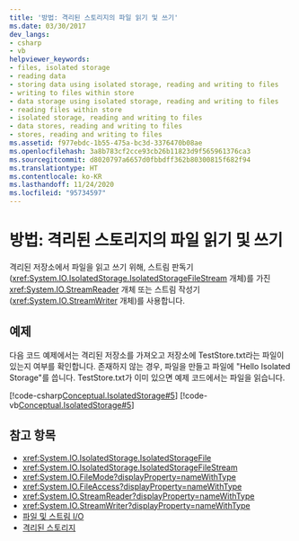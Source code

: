 ```yaml
---
title: '방법: 격리된 스토리지의 파일 읽기 및 쓰기'
ms.date: 03/30/2017
dev_langs:
- csharp
- vb
helpviewer_keywords:
- files, isolated storage
- reading data
- storing data using isolated storage, reading and writing to files
- writing to files within store
- data storage using isolated storage, reading and writing to files
- reading files within store
- isolated storage, reading and writing to files
- data stores, reading and writing to files
- stores, reading and writing to files
ms.assetid: f977ebdc-1b55-475a-bc3d-3376470b08ae
ms.openlocfilehash: 3a8b783cf2cce93cb26b11823d9f565961376ca3
ms.sourcegitcommit: d8020797a6657d0fbbdff362b80300815f682f94
ms.translationtype: HT
ms.contentlocale: ko-KR
ms.lasthandoff: 11/24/2020
ms.locfileid: "95734597"
---
```

# <a name="how-to-read-and-write-to-files-in-isolated-storage"></a>방법: 격리된 스토리지의 파일 읽기 및 쓰기

격리된 저장소에서 파일을 읽고 쓰기 위해, 스트림 판독기(<xref:System.IO.IsolatedStorage.IsolatedStorageFileStream> 개체)를 가진 <xref:System.IO.StreamReader> 개체 또는 스트림 작성기(<xref:System.IO.StreamWriter> 개체)를 사용합니다.  
  
## <a name="example"></a>예제  

 다음 코드 예제에서는 격리된 저장소를 가져오고 저장소에 TestStore.txt라는 파일이 있는지 여부를 확인합니다. 존재하지 않는 경우, 파일을 만들고 파일에 "Hello Isolated Storage"를 씁니다. TestStore.txt가 이미 있으면 예제 코드에서는 파일을 읽습니다.  
  
 [!code-csharp[Conceptual.IsolatedStorage#5](../../../samples/snippets/csharp/VS_Snippets_CLR/conceptual.isolatedstorage/cs/source5.cs#5)]
 [!code-vb[Conceptual.IsolatedStorage#5](../../../samples/snippets/visualbasic/VS_Snippets_CLR/conceptual.isolatedstorage/vb/source5.vb#5)]  
  
## <a name="see-also"></a>참고 항목

- <xref:System.IO.IsolatedStorage.IsolatedStorageFile>
- <xref:System.IO.IsolatedStorage.IsolatedStorageFileStream>
- <xref:System.IO.FileMode?displayProperty=nameWithType>
- <xref:System.IO.FileAccess?displayProperty=nameWithType>
- <xref:System.IO.StreamReader?displayProperty=nameWithType>
- <xref:System.IO.StreamWriter?displayProperty=nameWithType>
- [파일 및 스트림 I/O](index.md)
- [격리된 스토리지](isolated-storage.md)
